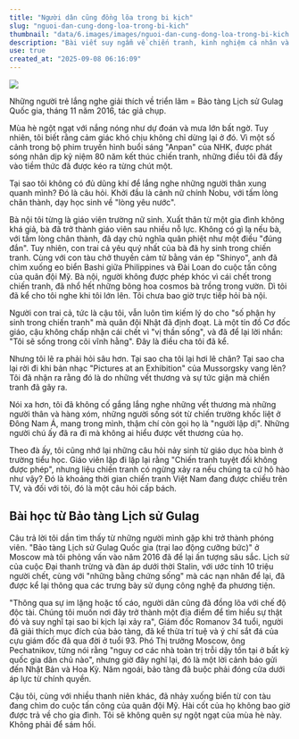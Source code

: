 ```yaml
---
title: "Người dân cũng đồng lõa trong bi kịch"
slug: "nguoi-dan-cung-dong-loa-trong-bi-kich"
thumbnail: "data/6.images/images/nguoi-dan-cung-dong-loa-trong-bi-kich.webp"
description: "Bài viết suy ngẫm về chiến tranh, kinh nghiệm cá nhân và bài học từ Bảo tàng Gulag, nhấn mạnh sự đồng lõa của công dân và tầm quan trọng của việc ghi nhớ lịch sử để ngăn chặn bi kịch."
use: true
created_at: "2025-09-08 06:16:09"
---
```


![](/images/20250907-00000001-ovo-000-1-view.webp)

Những người trẻ lắng nghe giải thích về triển lãm = Bảo tàng Lịch sử Gulag Quốc gia, tháng 11 năm 2016, tác giả chụp.

Mùa hè ngột ngạt với nắng nóng như dự đoán và mưa lớn bất ngờ. Tuy nhiên, tôi biết rằng cảm giác khó chịu không chỉ dừng lại ở đó. Vì một số cảnh trong bộ phim truyền hình buổi sáng "Anpan" của NHK, được phát sóng nhân dịp kỷ niệm 80 năm kết thúc chiến tranh, những điều tôi đã đẩy vào tiềm thức đã được kéo ra từng chút một.

Tại sao tôi không có đủ dũng khí để lắng nghe những người thân xung quanh mình? Đó là câu hỏi. Khởi đầu là cảnh nữ chính Nobu, với tấm lòng chân thành, dạy học sinh về "lòng yêu nước".

Bà nội tôi từng là giáo viên trường nữ sinh. Xuất thân từ một gia đình không khá giả, bà đã trở thành giáo viên sau nhiều nỗ lực. Không có gì lạ nếu bà, với tấm lòng chân thành, đã dạy chủ nghĩa quân phiệt như một điều "đúng đắn". Tuy nhiên, con trai cả yêu quý nhất của bà đã hy sinh trong chiến tranh. Cùng với con tàu chở thuyền cảm tử bằng ván ép "Shinyo", anh đã chìm xuống eo biển Bashi giữa Philippines và Đài Loan do cuộc tấn công của quân đội Mỹ. Bà nội, người không được phép khóc vì cái chết trong chiến tranh, đã nhổ hết những bông hoa cosmos bà trồng trong vườn. Dì tôi đã kể cho tôi nghe khi tôi lớn lên. Tôi chưa bao giờ trực tiếp hỏi bà nội.

Người con trai cả, tức là cậu tôi, vẫn luôn tìm kiếm lý do cho "số phận hy sinh trong chiến tranh" mà quân đội Nhật đã định đoạt. Là một tín đồ Cơ đốc giáo, cậu không chấp nhận cái chết vì "vị thần sống", và đã để lại lời nhắn: "Tôi sẽ sống trong cõi vĩnh hằng". Đây là điều cha tôi đã kể.

Nhưng tôi lẽ ra phải hỏi sâu hơn. Tại sao cha tôi lại hơi lê chân? Tại sao cha lại rời đi khi bản nhạc "Pictures at an Exhibition" của Mussorgsky vang lên? Tôi đã nhận ra rằng đó là do những vết thương và sự tức giận mà chiến tranh đã gây ra.

Nói xa hơn, tôi đã không cố gắng lắng nghe những vết thương mà những người thân và hàng xóm, những người sống sót từ chiến trường khốc liệt ở Đông Nam Á, mang trong mình, thậm chí còn gọi họ là "người lập dị". Những người chú ấy đã ra đi mà không ai hiểu được vết thương của họ.

Theo đà ấy, tôi cũng nhớ lại những câu hỏi nảy sinh từ giáo dục hòa bình ở trường tiểu học. Giáo viên lặp đi lặp lại rằng "Chiến tranh tuyệt đối không được phép", nhưng liệu chiến tranh có ngừng xảy ra nếu chúng ta cứ hô hào như vậy? Đó là khoảng thời gian chiến tranh Việt Nam đang được chiếu trên TV, và đối với tôi, đó là một câu hỏi cấp bách.

## Bài học từ Bảo tàng Lịch sử Gulag

Câu trả lời tôi dần tìm thấy từ những người mình gặp khi trở thành phóng viên. "Bảo tàng Lịch sử Gulag Quốc gia (trại lao động cưỡng bức)" ở Moscow mà tôi phỏng vấn vào năm 2016 đã để lại ấn tượng sâu sắc. Lịch sử của cuộc Đại thanh trừng và đàn áp dưới thời Stalin, với ước tính 10 triệu người chết, cùng với "những bằng chứng sống" mà các nạn nhân để lại, đã được kể lại thông qua các trưng bày sử dụng công nghệ đa phương tiện.

"Thông qua sự im lặng hoặc tố cáo, người dân cũng đã đồng lõa với chế độ độc tài. Chúng tôi muốn nơi đây trở thành một địa điểm để tìm hiểu sự thật đó và suy nghĩ tại sao bi kịch lại xảy ra", Giám đốc Romanov 34 tuổi, người đã giải thích mục đích của bảo tàng, đã kế thừa trí tuệ và ý chí sắt đá của cựu giám đốc đã qua đời ở tuổi 93. Phó Thị trưởng Moscow, ông Pechatnikov, từng nói rằng "nguy cơ các nhà toàn trị trỗi dậy tồn tại ở bất kỳ quốc gia dân chủ nào", nhưng giờ đây nghĩ lại, đó là một lời cảnh báo gửi đến Nhật Bản và Hoa Kỳ. Năm ngoái, bảo tàng đã buộc phải đóng cửa dưới áp lực từ chính quyền.

Cậu tôi, cùng với nhiều thanh niên khác, đã nhảy xuống biển từ con tàu đang chìm do cuộc tấn công của quân đội Mỹ. Hài cốt của họ không bao giờ được trả về cho gia đình. Tôi sẽ không quên sự ngột ngạt của mùa hè này. Không phải để sám hối.
